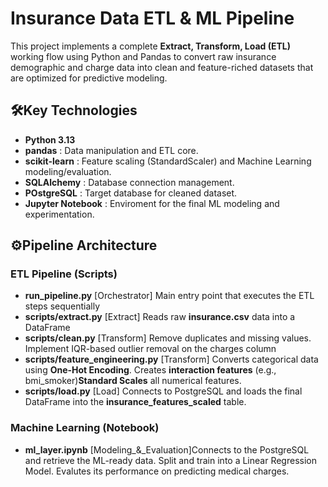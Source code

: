 # Insurance Data ETL & ML Pipeline

This project implements a complete **Extract, Transform, Load (ETL)** working flow using Python and Pandas to convert raw insurance demographic and charge data into clean and feature-riched datasets that are optimized for predictive modeling.

## 🛠️Key Technologies
- **Python 3.13**
- **pandas** : Data manipulation and ETL core.
- **scikit-learn** : Feature scaling (StandardScaler) and Machine Learning modeling/evaluation.
- **SQLAlchemy** : Database connection management.
- **POstgreSQL** : Target database for cleaned dataset.
- **Jupyter Notebook** : Enviroment for the final ML modeling and experimentation.

## ⚙️Pipeline Architecture
### ETL Pipeline (Scripts)
- **run_pipeline.py** [Orchestrator] Main entry point that executes the ETL steps sequentially
- **scripts/extract.py** [Extract] Reads raw **insurance.csv** data into a DataFrame
- **scripts/clean.py** [Transform] Remove duplicates and missing values. Implement IQR-based outlier removal on the charges column
- **scripts/feature_engineering.py** [Transform] Converts categorical data using **One-Hot Encoding**. Creates **interaction features** (e.g., bmi_smoker)**Standard Scales** all numerical features.
- **scripts/load.py** [Load] Connects to PostgreSQL and loads the final DataFrame into the **insurance_features_scaled** table.

### Machine Learning (Notebook)
- **ml_layer.ipynb** [Modeling_&_Evaluation]Connects to the PostgreSQL and retrieve the ML-ready data. Split and train into a Linear Regression Model. Evalutes its performance on predicting medical charges.



